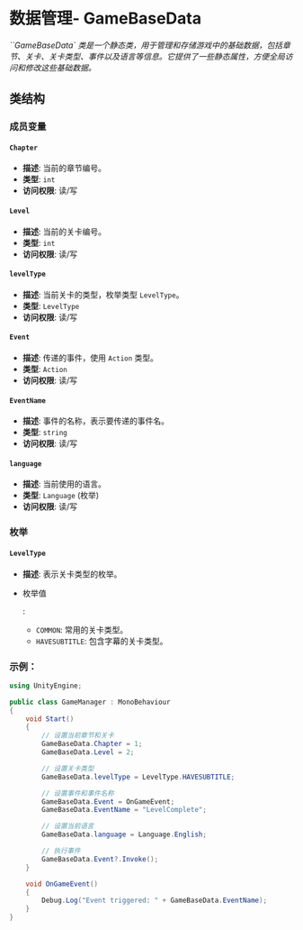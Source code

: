 

# **数据管理- GameBaseData**



*``GameBaseData` 类是一个静态类，用于管理和存储游戏中的基础数据，包括章节、关卡、关卡类型、事件以及语言等信息。它提供了一些静态属性，方便全局访问和修改这些基础数据。*



## 类结构

### 成员变量

#### `Chapter`

- **描述**: 当前的章节编号。
- **类型**: `int`
- **访问权限**: 读/写

#### `Level`

- **描述**: 当前的关卡编号。
- **类型**: `int`
- **访问权限**: 读/写

#### `levelType`

- **描述**: 当前关卡的类型，枚举类型 `LevelType`。
- **类型**: `LevelType`
- **访问权限**: 读/写

#### `Event`

- **描述**: 传递的事件，使用 `Action` 类型。
- **类型**: `Action`
- **访问权限**: 读/写

#### `EventName`

- **描述**: 事件的名称，表示要传递的事件名。
- **类型**: `string`
- **访问权限**: 读/写

#### `language`

- **描述**: 当前使用的语言。
- **类型**: `Language` (枚举)
- **访问权限**: 读/写

### 枚举

#### `LevelType`

- **描述**: 表示关卡类型的枚举。

- 枚举值

  :

  - `COMMON`: 常用的关卡类型。
  - `HAVESUBTITLE`: 包含字幕的关卡类型。

### 示例：

```c#
using UnityEngine;

public class GameManager : MonoBehaviour
{
    void Start()
    {
        // 设置当前章节和关卡
        GameBaseData.Chapter = 1;
        GameBaseData.Level = 2;

        // 设置关卡类型
        GameBaseData.levelType = LevelType.HAVESUBTITLE;

        // 设置事件和事件名称
        GameBaseData.Event = OnGameEvent;
        GameBaseData.EventName = "LevelComplete";

        // 设置当前语言
        GameBaseData.language = Language.English;

        // 执行事件
        GameBaseData.Event?.Invoke();
    }

    void OnGameEvent()
    {
        Debug.Log("Event triggered: " + GameBaseData.EventName);
    }
}
```



